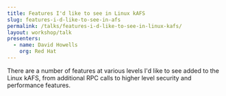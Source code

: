 ```yaml
---
title: Features I'd like to see in Linux kAFS
slug: features-i-d-like-to-see-in-afs
permalink: /talks/features-i-d-like-to-see-in-linux-kafs/
layout: workshop/talk
presenters:
  - name: David Howells
    org: Red Hat
---
```


There are a number of features at various levels I'd like to see added to the
Linux kAFS, from additional RPC calls to higher level security and performance
features.
